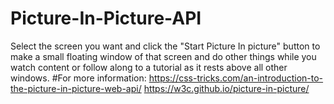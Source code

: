 # Picture-In-Picture-API
Select the screen you want and click the "Start Picture In picture" button to make a small floating window of that screen and do other things while you watch content or follow along to a tutorial as it rests above all other windows. 
#For more information:
https://css-tricks.com/an-introduction-to-the-picture-in-picture-web-api/
https://w3c.github.io/picture-in-picture/
